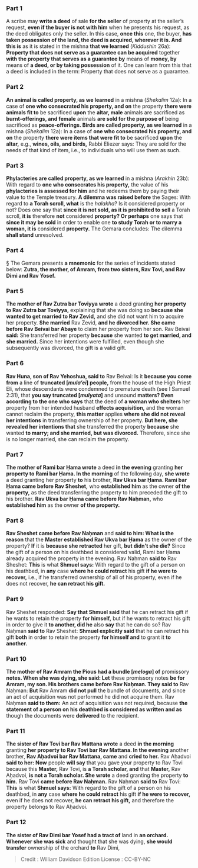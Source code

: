 
### Part 1
A scribe may <b>write a deed</b> of sale <b>for the seller</b> of property at the seller’s request, <b>even if the buyer is not with him</b> when he presents his request, as the deed obligates only the seller. In this case, <b>once this</b> one, the buyer, <b>has taken possession of the land, the deed is acquired, wherever it is. And this is</b> as it is stated in the mishna <b>that we learned</b> (<i>Kiddushin</i> 26a): <b>Property that does not serve as a guarantee can be acquired</b> together <b>with the property that serves as a guarantee by</b> means of <b>money, by</b> means of <b>a deed, or by taking possession</b> of it. One can learn from this that a deed is included in the term: Property that does not serve as a guarantee.

### Part 2
<b>An animal is called property, as we learned</b> in a mishna (<i>Shekalim</i> 12a): In a case of <b>one who consecrated his property, and on</b> the property <b>there were animals fit to</b> be sacrificed <b>upon</b> the <b>altar, male</b> animals are sacrificed as <b>burnt-offerings, and female</b> animals <b>are sold for the purpose of</b> being sacrificed as <b>peace-offerings. Birds are called property, as we learned</b> in a mishna (<i>Shekalim</i> 12a): In a case of <b>one who consecrated his property, and on</b> the property <b>there were items that were fit to</b> be sacrificed <b>upon</b> the <b>altar,</b> e.g., <b>wines, oils, and birds,</b> Rabbi Eliezer says: They are sold for the needs of that kind of item, i.e., to individuals who will use them as such.

### Part 3
<b>Phylacteries are called property, as we learned</b> in a mishna (<i>Arakhin</i> 23b): With regard to <b>one who consecrates his property,</b> the value of his <b>phylacteries is assessed for him</b> and he redeems them by paying their value to the Temple treasury. <b>A dilemma was raised before</b> the Sages: With regard to <b>a Torah scroll, what</b> is the <i>halakha</i>? Is it considered property or not? Does one say that <b>since it is not sold, as it is prohibited to sell</b> a Torah scroll, <b>it is</b> therefore <b>not</b> considered <b>property? Or perhaps</b> one says that <b>since it may be sold</b> in order to enable one <b>to study Torah or to marry a woman, it is</b> considered <b>property.</b> The Gemara concludes: The dilemma <b>shall stand</b> unresolved.

### Part 4
§ The Gemara presents <b>a mnemonic</b> for the series of incidents stated below: <b>Zutra, the mother, of Amram, from two sisters, Rav Tovi, and Rav Dimi and Rav Yosef.</b>

### Part 5
<b>The mother of Rav Zutra bar Toviyya wrote</b> a deed granting <b>her property to Rav Zutra bar Toviyya,</b> explaining that she was doing so <b>because she wanted to get married to Rav Zevid,</b> and she did not want him to acquire her property. <b>She married</b> Rav Zevid, <b>and he divorced her. She came before Rav Beivai bar Abaye</b> to claim her property from her son. Rav Beivai <b>said:</b> She transferred her property <b>because</b> she wanted <b>to get married, and she married.</b> Since her intentions were fulfilled, even though she subsequently was divorced, the gift is a valid gift.

### Part 6
<b>Rav Huna, son of Rav Yehoshua, said to</b> Rav Beivai: Is it <b>because you come from</b> a line of <b>truncated [<i>mula’ei</i>] people,</b> from the house of the High Priest Eli, whose descendants were condemned to premature death (see I Samuel 2:31), that <b>you say truncated [<i>mulyata</i>]</b> and unsound <b>matters? Even according to the one who says</b> that the deed of <b>a woman who shelters</b> her property from her intended husband <b>effects acquisition,</b> and the woman cannot reclaim the property, <b>this matter</b> applies <b>where she did not reveal her intentions</b> in transferring ownership of her property. <b>But here, she revealed her intentions that</b> she transferred the property <b>because</b> she wanted <b>to marry; and she married, but was divorced.</b> Therefore, since she is no longer married, she can reclaim the property.

### Part 7
<b>The mother of Rami bar Ḥama wrote</b> a deed <b>in the evening</b> granting <b>her property to Rami bar Ḥama. In the morning</b> of the following day, <b>she wrote</b> a deed granting her property <b>to</b> his brother, <b>Rav Ukva bar Ḥama. Rami bar Ḥama came before Rav Sheshet,</b> who <b>established him</b> as the owner <b>of the property,</b> as the deed transferring the property to him preceded the gift to his brother. <b>Rav Ukva bar Ḥama came before Rav Naḥman,</b> who <b>established him</b> as the owner <b>of the property.</b>

### Part 8
<b>Rav Sheshet came before Rav Naḥman</b> and <b>said to him: What is the reason</b> that the <b>Master established Rav Ukva bar Ḥama</b> as the owner of the property? <b>If</b> it is <b>because she retracted</b> her gift, <b>but didn’t she die?</b> Since the gift of a person on his deathbed is considered valid, Rami bar Ḥama already acquired the property in the evening. Rav Naḥman <b>said to</b> Rav Sheshet: <b>This</b> is what <b>Shmuel says:</b> With regard to the gift of a person on his deathbed, in <b>any</b> case <b>where he could retract</b> his gift <b>if he were to recover,</b> i.e., if he transferred ownership of all of his property, even if he does not recover, <b>he can retract his gift.</b>

### Part 9
Rav Sheshet responded: <b>Say that Shmuel said</b> that he can retract his gift if he wants to retain the property <b>for himself,</b> but if he wants to retract his gift in order to give it <b>to another, did he</b> also <b>say</b> that he can do so? Rav Naḥman <b>said to</b> Rav Sheshet: <b>Shmuel explicitly said</b> that he can retract his gift <b>both</b> in order to retain the property <b>for himself and</b> to grant it <b>to another.</b>

### Part 10
<b>The mother of Rav Amram the Pious had a bundle [<i>meloga</i>] of</b> promissory <b>notes. When she was dying, she said: Let</b> these promissory notes <b>be for Amram, my son. His brothers came before Rav Naḥman. They said to</b> Rav Naḥman: <b>But</b> Rav Amram <b>did not pull</b> the bundle of documents, and since an act of acquisition was not performed he did not acquire them. Rav Naḥman <b>said to them:</b> An act of acquisition was not required, because <b>the statement of a person on his deathbed is considered as written and as</b> though the documents were <b>delivered</b> to the recipient.

### Part 11
<b>The sister of Rav Tovi bar Rav Mattana wrote</b> a deed <b>in the morning</b> granting <b>her property to Rav Tovi bar Rav Mattana. In the evening</b> another brother, <b>Rav Aḥadvoi bar Rav Mattana, came</b> and <b>cried to her.</b> Rav Aḥadvoi <b>said to her: Now</b> people <b>will say</b> that you gave your property to Rav Tovi because this <b>Master,</b> Rav Tovi, is <b>a Torah scholar, and</b> that <b>Master,</b> Rav Aḥadvoi, <b>is not a Torah scholar. She wrote</b> a deed granting the property <b>to him.</b> Rav Tovi <b>came before Rav Naḥman.</b> Rav Naḥman <b>said to</b> Rav Tovi: <b>This</b> is what <b>Shmuel says:</b> With regard to the gift of a person on his deathbed, in <b>any</b> case <b>where he could retract</b> his gift <b>if he were to recover,</b> even if he does not recover, <b>he can retract his gift,</b> and therefore the property belongs to Rav Aḥadvoi.

### Part 12
<b>The sister of Rav Dimi bar Yosef had a tract of</b> land in <b>an orchard. Whenever she was sick</b> and thought that she was dying, <b>she would transfer</b> ownership of the orchard <b>to</b> Rav Dimi,

>Credit : William Davidson Edition
>License : CC-BY-NC